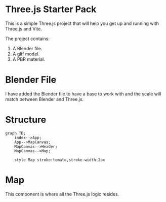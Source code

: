 # Three.js Starter Pack
This is a simple Three.js project that will help you get up and running with Three.js and Vite.

The project contains:
1. A Blender file.
2. A gltf model.
3. A PBR material.

# Blender File
I have added the Blender file to have a base to work with and the scale will match between Blender and Three.js. 

# Structure

```mermaid
graph TD;
    index-->App;
    App-->MapCanvas;
    MapCanvas-->Header;
    MapCanvas-->Map;

    style Map stroke:tomato,stroke-width:2px
```

# Map
This component is where all the Three.js logic resides.
  